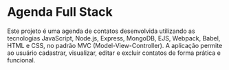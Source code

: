 # Agenda Full Stack
 Este projeto é uma agenda de contatos desenvolvida utilizando as tecnologias JavaScript, Node.js, Express, MongoDB, EJS, Webpack, Babel, HTML e CSS, no padrão MVC (Model-View-Controller). A aplicação permite ao usuário cadastrar, visualizar, editar e excluir contatos de forma prática e funcional.